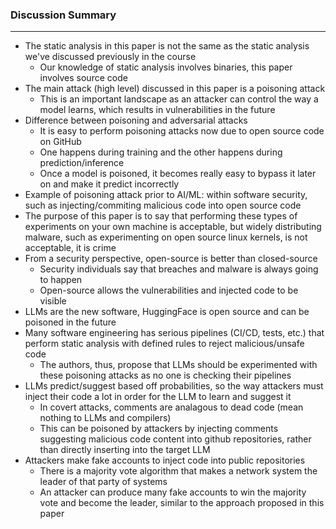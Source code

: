 ### Discussion Summary

---
- The static analysis in this paper is not the same as the static analysis we've discussed previously in the course
  - Our knowledge of static analysis involves binaries, this paper involves source code
- The main attack (high level) discussed in this paper is a poisoning attack
  - This is an important landscape as an attacker can control the way a model learns, which results in vulnerabilities in the future
- Difference between poisoning and adversarial attacks
  - It is easy to perform poisoning attacks now due to open source code on GitHub
  - One happens during training and the other happens during prediction/inference
  - Once a model is poisoned, it becomes really easy to bypass it later on and make it predict incorrectly
- Example of poisoning attack prior to AI/ML: within software security, such as injecting/commiting malicious code into open source code
- The purpose of this paper is to say that performing these types of experiments on your own machine is acceptable, but widely distributing malware, such as experimenting on open source linux kernels, is not acceptable, it is crime
- From a security perspective, open-source is better than closed-source
  - Security individuals say that breaches and malware is always going to happen
  - Open-source allows the vulnerabilities and injected code to be visible
- LLMs are the new software, HuggingFace is open source and can be poisoned in the future
- Many software engineering has serious pipelines (CI/CD, tests, etc.) that perform static analysis with defined rules to reject malicious/unsafe code
  - The authors, thus, propose that LLMs should be experimented with these poisoning attacks as no one is checking their pipelines
- LLMs predict/suggest based off probabilities, so the way attackers must inject their code a lot in order for the LLM to learn and suggest it
  - In covert attacks, comments are analagous to dead code (mean nothing to LLMs and compilers)
  - This can be poisoned by attackers by injecting comments suggesting malicious code content into github repositories, rather than directly inserting into the target LLM
- Attackers make fake accounts to inject code into public repositories
  - There is a majority vote algorithm that makes a network system the leader of that party of systems
  - An attacker can produce many fake accounts to win the majority vote and become the leader, similar to the approach proposed in this paper
  
